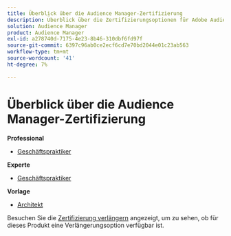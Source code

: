```yaml
---
title: Überblick über die Audience Manager-Zertifizierung
description: Überblick über die Zertifizierungsoptionen für Adobe Audience Manager
solution: Audience Manager
product: Audience Manager
exl-id: a278740d-7175-4e23-8b46-310dbf6fd97f
source-git-commit: 6397c96ab0ce2ecf6cd7e70bd2044e01c23ab563
workflow-type: tm+mt
source-wordcount: '41'
ht-degree: 7%

---
```


# Überblick über die Audience Manager-Zertifizierung

**Professional**

* [Geschäftspraktiker](/help/certifications/aam/aam-p-business.md) <!--AD0-E458-->

**Experte**

* [Geschäftspraktiker](/help/certifications/aam/aam-e-business.md) <!--AD0-E457-->

**Vorlage**

* [Architekt](/help/certifications/aam/aam-m-architect.md) <!--AD0-E454-->

Besuchen Sie die [Zertifizierung verlängern](/help/certifications/renew.md) angezeigt, um zu sehen, ob für dieses Produkt eine Verlängerungsoption verfügbar ist.
